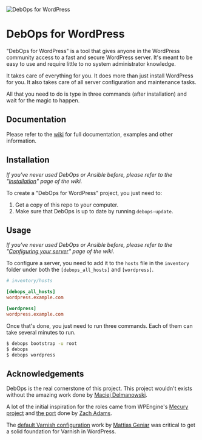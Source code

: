 ![DebOps for WordPress](https://cldup.com/7ODJOzazxd-3000x3000.jpeg)

# DebOps for WordPress

"DebOps for WordPress" is a tool that gives anyone in the WordPress community
access to a fast and secure WordPress server. It's meant to be easy to use and
require little to no system administrator knowledge.

It takes care of everything for you. It does more than just install WordPress for you. It
also takes care of all server configuration and maintenance tasks.

All that you need to do is type in three commands (after installation) and wait for the magic to happen.

## Documentation

Please refer to the [wiki](https://github.com/carlalexander/debops-wordpress/wiki) for full documentation,
examples and other information.

## Installation

*If you've never used DebOps or Ansible before, please refer to the "[Installation](https://github.com/carlalexander/debops-wordpress/wiki/Installation)" page of the wiki.*

To create a "DebOps for WordPress" project, you just need to:

 1. Get a copy of this repo to your computer.
 2. Make sure that DebOps is up to date by running `debops-update`.

## Usage

*If you've never used DebOps or Ansible before, please refer to the "[Configuring your server](https://github.com/carlalexander/debops-wordpress/wiki/Configuring-your-server)" page of the wiki.*

To configure a server, you need to add it to the `hosts` file in the `inventory` folder
under both the `[debops_all_hosts]` and `[wordpress]`.

```ini
# inventory/hosts

[debops_all_hosts]
wordpress.example.com

[wordpress]
wordpress.example.com
```

Once that's done, you just need to run three commands. Each of them can take several minutes to run.

```bash
$ debops bootstrap -u root
$ debops
$ debops wordpress
```

## Acknowledgements

DebOps is the real cornerstone of this project. This project wouldn't exists without the amazing work done
by [Maciej Delmanowski](https://github.com/drybjed).

A lot of the initial inspiration for the roles came from WPEngine's [Mecury project](https://github.com/wpengine/hgv)
and [the port](https://github.com/zach-adams/hgv-deploy-full) done by [Zach Adams](http://zach-adams.com/).

The [default Varnish configuration](https://github.com/mattiasgeniar/varnish-5.0-configuration-templates) work by
[Mattias Geniar](http://ma.ttias.be/) was critical to get a solid foundation for Varnish in WordPress.
